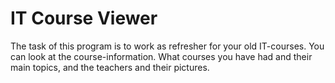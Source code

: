 # IT Course Viewer

The task of this program is to work as refresher for your old IT-courses. You can look at the course-information. What courses you have had and their main topics, and the teachers and their pictures.
